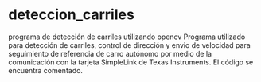 # deteccion_carriles
programa de detección de carriles utilizando opencv
Programa utilizado para detección de carriles, control de dirección y envio de velocidad para seguimiento de referencia de carro autónomo por medio de la comunicación con la tarjeta SimpleLink de Texas Instruments.
El código se encuentra comentado.
